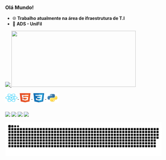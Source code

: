 ### Olá Mundo!

- 🌐 <strong>Trabalho atualmente na área de ifraestrutura de T.I</strong>
- 🏫 <strong>ADS - UniFil</strong>

<div align="left">
  <a href="https://github.com/piazin">
  <img height="180em" src="https://github-readme-stats.vercel.app/api?username=piazin&show_icons=true&theme=midnight-purple"/>
  <img height="180em" width="400px"  src="https://github-readme-stats.vercel.app/api/top-langs/?username=piazin&layout=compact&langs_count=7&theme=material-palenight"/>
</div>

  
<div style="display: inline_block"><br>
  <img align="center" alt="Piazin-React" height="30" width="40" src="https://raw.githubusercontent.com/devicons/devicon/master/icons/react/react-original.svg">
  <img align="center" alt="Piazin-HTML" height="30" width="40" src="https://raw.githubusercontent.com/devicons/devicon/master/icons/html5/html5-original.svg">
  <img align="center" alt="Piazin-CSS" height="30" width="40" src="https://raw.githubusercontent.com/devicons/devicon/master/icons/css3/css3-original.svg">
  <img align="center" alt="Piazin-Python" height="30" width="40" src="https://raw.githubusercontent.com/devicons/devicon/master/icons/python/python-original.svg">
</div>
  
  ##

<div> 
  <a href="https://www.instagram.com/lucas_souzalfs/?hl=pt-br" target="_blank"><img src="https://img.shields.io/badge/-Instagram-%23E4405F?style=for-the-badge&logo=instagram&logoColor=white" target="_blank"></a>
  <a href = "mailto:ls4803326@gmail.com"><img src="https://img.shields.io/badge/-Gmail-%23333?style=for-the-badge&logo=gmail&logoColor=white" target="_blank"></a>
  <a href="https://www.linkedin.com/in/lucas-souza-929096222/" target="_blank"><img src="https://img.shields.io/badge/-LinkedIn-%230077B5?style=for-the-badge&logo=linkedin&logoColor=white" target="_blank"></a>
  <a href = "https://open.spotify.com/playlist/6hpVBIkSYu0Q8Z0B1dojBP?si=be0d634a81404748" target="_blank"><img src="https://img.shields.io/badge/Spotify-1ED760?&style=for-the-badge&logo=spotify&logoColor=white" target="_blank"></a>
  
  
 
  ![Snake animation](https://github.com/piazin/piazin/blob/output/github-contribution-grid-snake.svg)
 
</div>
  
